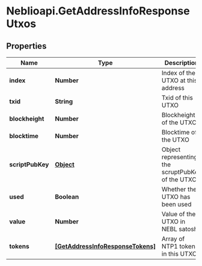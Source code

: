 # Neblioapi.GetAddressInfoResponseUtxos

## Properties
Name | Type | Description | Notes
------------ | ------------- | ------------- | -------------
**index** | **Number** | Index of the UTXO at this address | [optional] 
**txid** | **String** | Txid of this UTXO | [optional] 
**blockheight** | **Number** | Blockheight of the UTXO | [optional] 
**blocktime** | **Number** | Blocktime of the UTXO | [optional] 
**scriptPubKey** | [**Object**](.md) | Object representing the scruptPubKey of the UTXO | [optional] 
**used** | **Boolean** | Whether the UTXO has been used | [optional] 
**value** | **Number** | Value of the UTXO in NEBL satoshi | [optional] 
**tokens** | [**[GetAddressInfoResponseTokens]**](GetAddressInfoResponseTokens.md) | Array of NTP1 tokens in this UTXO. | [optional] 


